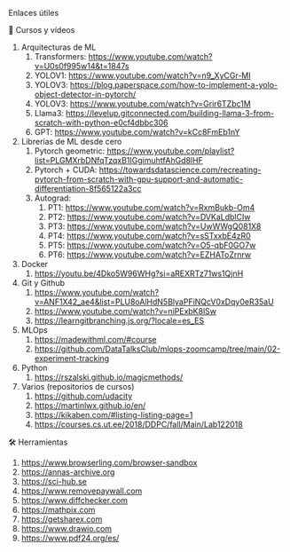 Enlaces útiles

:pencil: Cursos y vídeos

1. Arquitecturas de ML
    1. Transformers: https://www.youtube.com/watch?v=U0s0f995w14&t=1847s
    2. YOLOV1: https://www.youtube.com/watch?v=n9_XyCGr-MI
    3. YOLOV3: https://blog.paperspace.com/how-to-implement-a-yolo-object-detector-in-pytorch/
    4. YOLOV3: https://www.youtube.com/watch?v=Grir6TZbc1M
    5. Llama3: https://levelup.gitconnected.com/building-llama-3-from-scratch-with-python-e0cf4dbbc306
    6. GPT: https://www.youtube.com/watch?v=kCc8FmEb1nY
2. Librerías de ML desde cero
    1. Pytorch geometric: https://www.youtube.com/playlist?list=PLGMXrbDNfqTzqxB1IGgimuhtfAhGd8lHF
    2. Pytorch + CUDA: https://towardsdatascience.com/recreating-pytorch-from-scratch-with-gpu-support-and-automatic-differentiation-8f565122a3cc
    3. Autograd:
        1. PT1: https://www.youtube.com/watch?v=RxmBukb-Om4
        2. PT2: https://www.youtube.com/watch?v=DVKaLdblCIw
        3. PT3: https://www.youtube.com/watch?v=UwWWgQ081X8
        4. PT4: https://www.youtube.com/watch?v=sSTxxbE4zR0
        5. PT5: https://www.youtube.com/watch?v=O5-qbF0GO7w
        6. PT6: https://www.youtube.com/watch?v=EZHAToZrnrw
3. Docker
    1. https://youtu.be/4Dko5W96WHg?si=aREXRTz71ws1QjnH
4. Git y Github
    1. https://www.youtube.com/watch?v=ANF1X42_ae4&list=PLU8oAlHdN5BlyaPFiNQcV0xDqy0eR35aU
    2. https://www.youtube.com/watch?v=niPExbK8lSw
    3. https://learngitbranching.js.org/?locale=es_ES
5. MLOps
    1. https://madewithml.com/#course
    2. https://github.com/DataTalksClub/mlops-zoomcamp/tree/main/02-experiment-tracking
6. Python
    1. https://rszalski.github.io/magicmethods/
7. Varios (repositorios de cursos)
    1. https://github.com/udacity
    2. https://martinlwx.github.io/en/
    3. https://kikaben.com/#listing-listing-page=1
    4. https://courses.cs.ut.ee/2018/DDPC/fall/Main/Lab122018

 :hammer_and_wrench: Herramientas

  1. https://www.browserling.com/browser-sandbox
  2. https://annas-archive.org
  3. https://sci-hub.se
  4. https://www.removepaywall.com
  5. https://www.diffchecker.com
  6. https://mathpix.com
  7. https://getsharex.com
  8. https://www.drawio.com
  9. https://www.pdf24.org/es/
